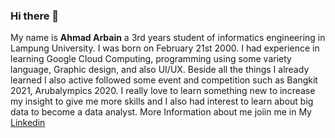 ### Hi there 👋

My name is **Ahmad Arbain** a 3rd years student of informatics engineering in Lampung University. I was born on February 21st 2000. I had experience in learning Google Cloud Computing, programming using some variety language, Graphic design, and also UI/UX. Beside all the things I already learned I also active followed some event and competition such as Bangkit 2021, Arubalympics 2020. I really love to learn something new to increase my insight to give me more skills and I also had interest to learn about big data to become a data analyst. More Information about me joiin me in My [Linkedin](https://www.linkedin.com/in/ahmad-arbain-33201b1bb/)

